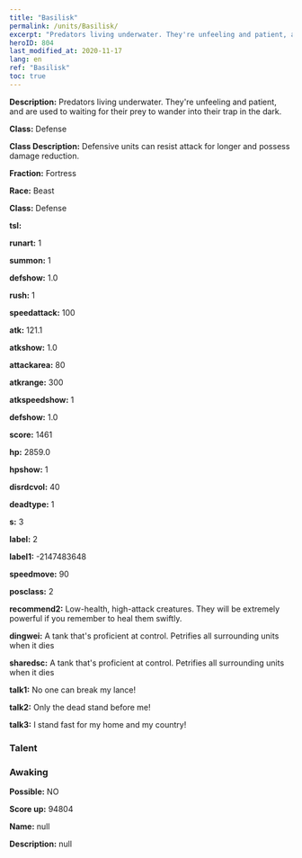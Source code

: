 ```yaml
---
title: "Basilisk"
permalink: /units/Basilisk/
excerpt: "Predators living underwater. They're unfeeling and patient, and are used to waiting for their prey to wander into their trap in the dark."
heroID: 804
last_modified_at: 2020-11-17
lang: en
ref: "Basilisk"
toc: true
---
```

 **Description:** Predators living underwater. They're unfeeling and patient, and are used to waiting for their prey to wander into their trap in the dark.

 **Class:** Defense

 **Class Description:** Defensive units can resist attack for longer and possess damage reduction.

 **Fraction:** Fortress

 **Race:** Beast

 **Class:** Defense

 **tsl:** 

 **runart:** 1

 **summon:** 1

 **defshow:** 1.0

 **rush:** 1

 **speedattack:** 100

 **atk:** 121.1

 **atkshow:** 1.0

 **attackarea:** 80

 **atkrange:** 300

 **atkspeedshow:** 1

 **defshow:** 1.0

 **score:** 1461

 **hp:** 2859.0

 **hpshow:** 1

 **disrdcvol:** 40

 **deadtype:** 1

 **s:** 3

 **label:** 2

 **label1:** -2147483648

 **speedmove:** 90

 **posclass:** 2

 **recommend2:** Low-health, high-attack creatures. They will be extremely powerful if you remember to heal them swiftly.

 **dingwei:** A tank that's proficient at control. Petrifies all surrounding units when it dies

 **sharedsc:** A tank that's proficient at control. Petrifies all surrounding units when it dies

 **talk1:** No one can break my lance!

 **talk2:** Only the dead stand before me!

 **talk3:** I stand fast for my home and my country!

### Talent
### Awaking
 **Possible:** NO

 **Score up:** 94804

 **Name:** null

 **Description:** null

